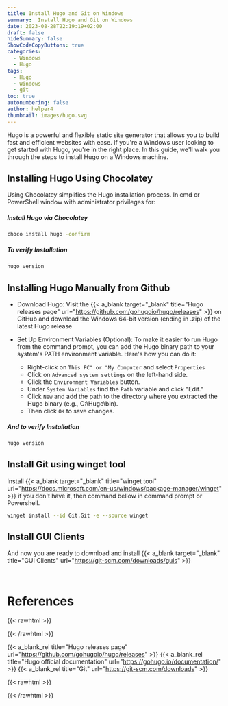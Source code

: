 ```yaml
---
title: Install Hugo and Git on Windows
summary:  Install Hugo and Git on Windows
date: 2023-08-28T22:19:19+02:00
draft: false
hideSummary: false
ShowCodeCopyButtons: true
categories:
  - Windows
  - Hugo
tags:
  - Hugo
  - Windows
  - git
toc: true
autonumbering: false
author: helper4
thumbnail: images/hugo.svg
---
```



Hugo is a powerful and flexible static site generator that allows you to build fast and efficient websites with ease. If you're a Windows user looking to get started with Hugo, you're in the right place. In this guide, we'll walk you through the steps to install Hugo on a Windows machine.

## Installing Hugo Using Chocolatey 

Using Chocolatey simplifies the Hugo installation process. 
In cmd or PowerShell window with administrator privileges for:

##### Install Hugo via Chocolatey

```bash
choco install hugo -confirm
```
##### To verify Installation

```bash
hugo version
```

## Installing Hugo Manually from Github

- Download Hugo: Visit the {{< a_blank target="_blank" title="Hugo releases page" url="https://github.com/gohugoio/hugo/releases" >}}  on GitHub and download the Windows 64-bit version (ending in .zip) of the latest Hugo release

- Set Up Environment Variables (Optional): To make it easier to run Hugo from the command prompt, you can add the Hugo binary path to your system's PATH environment variable. Here's how you can do it:

    - Right-click on ```This PC" or "My Computer``` and select ```Properties```
    - Click on ```Advanced system settings``` on the left-hand side.
    - Click the ```Environment Variables``` button.
    - Under ```System Variables``` find the ```Path``` variable and click "Edit."
    - Click ```New``` and add the path to the directory where you extracted the Hugo binary (e.g., C:\Hugo\bin).
    - Then click ```OK``` to save changes.

##### And to verify Installation

```bash
hugo version
```

## Install Git using winget tool

Install {{< a_blank target="_blank" title="winget tool" url="https://docs.microsoft.com/en-us/windows/package-manager/winget" >}} if you don't have it, then command bellow in command prompt or Powershell.

```bash
winget install --id Git.Git -e --source winget
```

## Install GUI Clients

And now you are ready to download and install {{< a_blank target="_blank" title="GUI Clients" url="https://git-scm.com/downloads/guis" >}}

&nbsp;

# References  

{{< rawhtml >}}<div class="lnkRef">{{< /rawhtml >}}

{{< a_blank_rel title="Hugo releases page" url="https://github.com/gohugoio/hugo/releases" >}}
{{< a_blank_rel title="Hugo official documentation" url="https://gohugo.io/documentation/" >}}
{{< a_blank_rel title="Git" url="https://git-scm.com/downloads" >}}

{{< rawhtml >}}</div>{{< /rawhtml >}}

&nbsp;